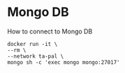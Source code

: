 # Mongo DB

How to connect to Mongo DB
```
docker run -it \
--rm \
--network ta-pal \
mongo sh -c 'exec mongo mongo:27017'

```


